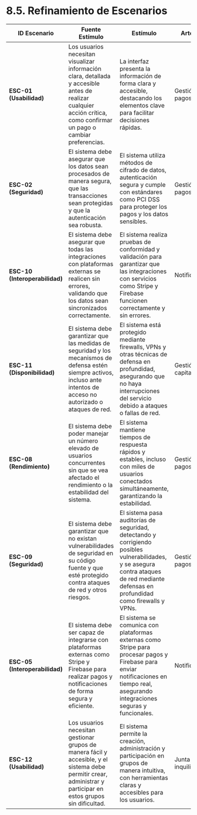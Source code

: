 # 8.5. Refinamiento de Escenarios  


| **ID Escenario** | **Fuente Estímulo** | **Estímulo** | **Artefacto** | **Entorno** | **Respuesta** | **Medida de Respuesta** |
|------------------|---------------------|--------------|---------------|-------------|----------------|-------------------------|
| **ESC-01 (Usabilidad)** | Los usuarios necesitan visualizar información clara, detallada y accesible antes de realizar cualquier acción crítica, como confirmar un pago o cambiar preferencias. | La interfaz presenta la información de forma clara y accesible, destacando los elementos clave para facilitar decisiones rápidas. | Gestión de pagos | Operación normal | Los usuarios pueden visualizar información relevante de manera destacada. | Tiempo de carga de la interfaz, tasa de satisfacción del usuario |
| **ESC-02 (Seguridad)** | El sistema debe asegurar que los datos sean procesados de manera segura, que las transacciones sean protegidas y que la autenticación sea robusta. | El sistema utiliza métodos de cifrado de datos, autenticación segura y cumple con estándares como PCI DSS para proteger los pagos y los datos sensibles. | Gestión de pagos | Operación normal | El sistema debe autenticar y cifrar datos con protocolos seguros. | Tasa de éxito de la autenticación, cumplimiento de estándares de seguridad |
| **ESC-10 (Interoperabilidad)** | El sistema debe asegurar que todas las integraciones con plataformas externas se realicen sin errores, validando que los datos sean sincronizados correctamente. | El sistema realiza pruebas de conformidad y validación para garantizar que las integraciones con servicios como Stripe y Firebase funcionen correctamente y sin errores. | Notificaciones | Operación normal | Las plataformas externas se integran sin errores, manteniendo la sincronización de datos. | Porcentaje de transacciones exitosas, tasa de error de integración |
| **ESC-11 (Disponibilidad)** | El sistema debe garantizar que las medidas de seguridad y los mecanismos de defensa estén siempre activos, incluso ante intentos de acceso no autorizado o ataques de red. | El sistema está protegido mediante firewalls, VPNs y otras técnicas de defensa en profundidad, asegurando que no haya interrupciones del servicio debido a ataques o fallas de red. | Gestión de capital | Operación normal | El sistema mantiene la disponibilidad y protege contra ataques. | Tasa de tiempo de inactividad, número de intentos de intrusión bloqueados |
| **ESC-08 (Rendimiento)** | El sistema debe poder manejar un número elevado de usuarios concurrentes sin que se vea afectado el rendimiento o la estabilidad del sistema. | El sistema mantiene tiempos de respuesta rápidos y estables, incluso con miles de usuarios conectados simultáneamente, garantizando la estabilidad. |  Gestión de pagos | Alta demanda | El sistema ajusta dinámicamente los recursos para soportar picos de usuarios. | Tiempos de respuesta, número de usuarios concurrentes soportados |
| **ESC-09 (Seguridad)** | El sistema debe garantizar que no existan vulnerabilidades de seguridad en su código fuente y que esté protegido contra ataques de red y otros riesgos. | El sistema pasa auditorías de seguridad, detectando y corrigiendo posibles vulnerabilidades, y se asegura contra ataques de red mediante defensas en profundidad como firewalls y VPNs. | Gestión de pagos | Operación normal | El sistema es evaluado periódicamente para detectar vulnerabilidades y prevenir ataques. | Número de vulnerabilidades identificadas, tasa de corrección | 
| **ESC-05 (Interoperabilidad)** | El sistema debe ser capaz de integrarse con plataformas externas como Stripe y Firebase para realizar pagos y notificaciones de forma segura y eficiente. | El sistema se comunica con plataformas externas como Stripe para procesar pagos y Firebase para enviar notificaciones en tiempo real, asegurando integraciones seguras y funcionales. | Notificaciones | Operación normal | El sistema realiza integraciones seguras y efectivas con plataformas externas. | Tasa de éxito en transacciones y notificaciones, errores de integración |
| **ESC-12 (Usabilidad)** | Los usuarios necesitan gestionar grupos de manera fácil y accesible, y el sistema debe permitir crear, administrar y participar en estos grupos sin dificultad. | El sistema permite la creación, administración y participación en grupos de manera intuitiva, con herramientas claras y accesibles para los usuarios. | Junta de inquilinos | Operación normal | Los usuarios pueden gestionar y participar en grupos sin dificultades. | Tasa de usuarios que crean y gestionan grupos, satisfacción del usuario con la funcionalidad | 




